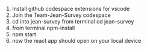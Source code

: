 1. Install github codespace extensions for vscode
2. Join the Team-Jean-Survey codespace 
3. cd into jean-survey from terminal cd jean-survey
4. from terminal npm-install
5. npm start 
6. now the react app should open on your local device
